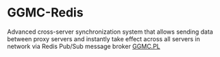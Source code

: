 # GGMC-Redis
Advanced cross-server synchronization system that allows sending data between proxy servers and instantly take effect across all servers in network via Redis Pub/Sub message broker
[GGMC.PL](https://ggmc.pl)